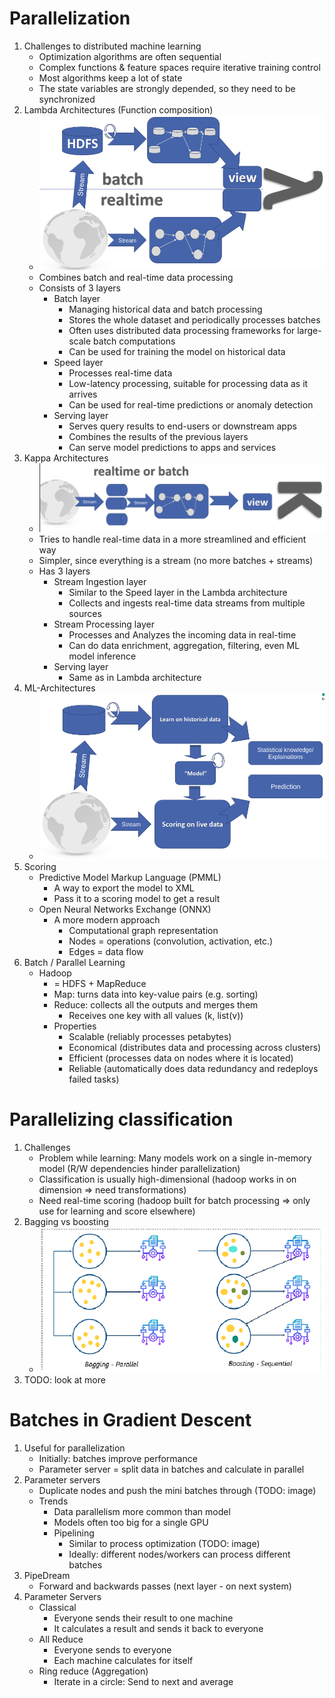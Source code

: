 # Parallelization
1. Challenges to distributed machine learning
    - Optimization algorithms are often sequential
    - Complex functions & feature spaces require iterative training control
    - Most algorithms keep a lot of state
    - The state variables are strongly depended, so they need to be synchronized
1. Lambda Architectures (Function composition)
    - ![image](images/lambda_architectures.png)
    - Combines batch and real-time data processing
    - Consists of 3 layers
        * Batch layer
            + Managing historical data and batch processing
            + Stores the whole dataset and periodically processes batches
            + Often uses distributed data processing frameworks for large-scale batch computations
            + Can be used for training the model on historical data
        * Speed layer
            + Processes real-time data
            + Low-latency processing, suitable for processing data as it arrives
            + Can be used for real-time predictions or anomaly detection
        * Serving layer
            + Serves query results to end-users or downstream apps
            + Combines the results of the previous layers
            + Can serve model predictions to apps and services
1. Kappa Architectures
    - ![image](images/kappa_architectures.png)
    - Tries to handle real-time data in a more streamlined and efficient way
    - Simpler, since everything is a stream (no more batches + streams)
    - Has 3 layers
        * Stream Ingestion layer
            + Similar to the Speed layer in the Lambda architecture
            + Collects and ingests real-time data streams from multiple sources
        * Stream Processing layer
            + Processes and Analyzes the incoming data in real-time
            + Can do data enrichment, aggregation, filtering, even ML model inference
        * Serving layer
            + Same as in Lambda architecture
1. ML-Architectures
    - ![image](images/ml_architectures.png)
1. Scoring
    - Predictive Model Markup Language (PMML)
        * A way to export the model to XML
        * Pass it to a scoring model to get a result
    - Open Neural Networks Exchange (ONNX)
        * A more modern approach
            + Computational graph representation
            + Nodes = operations (convolution, activation, etc.)
            + Edges = data flow
1. Batch / Parallel Learning
    - Hadoop
        * = HDFS + MapReduce
        * Map: turns data into key-value pairs (e.g. sorting)
        * Reduce: collects all the outputs and merges them
            + Receives one key with all values (k, list(v))
        * Properties
            + Scalable (reliably processes petabytes)
            + Economical (distributes data and processing across clusters)
            + Efficient (processes data on nodes where it is located)
            + Reliable (automatically does data redundancy and redeploys failed tasks)



# Parallelizing classification
1. Challenges
    - Problem while learning: Many models work on a single in-memory model (R/W dependencies hinder parallelization)
    - Classification is usually high-dimensional (hadoop works in on dimension => need transformations)
    - Need real-time scoring (hadoop built for batch processing => only use for learning and score elsewhere)
1. Bagging vs boosting
    - ![image](images/bagging_vs_boosting.png)
1. TODO: look at more



# Batches in Gradient Descent
1. Useful for parallelization
    - Initially: batches improve performance
    - Parameter server = split data in batches and calculate in parallel
1. Parameter servers
    - Duplicate nodes and push the mini batches through (TODO: image)
    - Trends
        * Data parallelism more common than model
        * Models often too big for a single GPU
        * Pipelining
            + Similar to process optimization (TODO: image)
            + Ideally: different nodes/workers can process different batches
1. PipeDream
    - Forward and backwards passes (next layer - on next system)
1. Parameter Servers
    - Classical
        * Everyone sends their result to one machine
        * It calculates a result and sends it back to everyone
    - All Reduce
        * Everyone sends to everyone
        * Each machine calculates for itself
    - Ring reduce (Aggregation)
        * Iterate in a circle: Send to next and average

